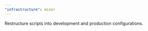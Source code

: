 ```yaml
---
"infrastructure": minor
---
```


Restructure scripts into development and production configurations.
